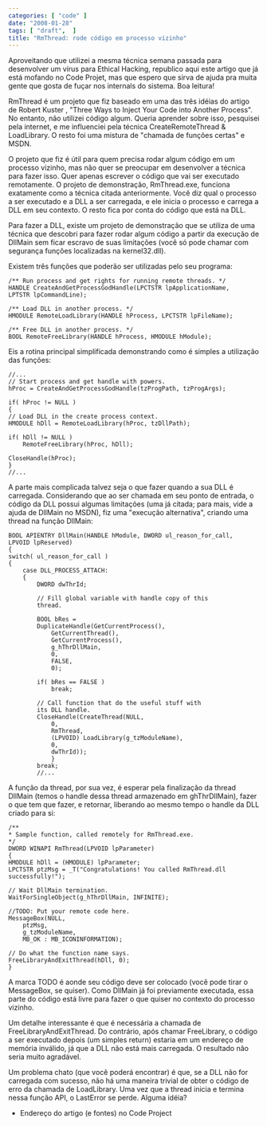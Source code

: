 ```yaml
---
categories: [ "code" ]
date: "2008-01-28"
tags: [ "draft",  ]
title: "RmThread: rode código em processo vizinho"
---
```

Aproveitando que utilizei a mesma técnica semana passada para desenvolver
um vírus para Ethical Hacking, republico aqui este artigo que já
está mofando no Code Projet, mas que espero que sirva de ajuda pra
muita gente que gosta de fuçar nos internals do sistema. Boa leitura!

RmThread é um projeto que fiz baseado em uma das três idéias do
artigo de Robert Kuster , "Three Ways to Inject Your Code into Another
Process". No entanto, não utilizei código algum. Queria aprender
sobre isso, pesquisei pela internet, e me influenciei pela técnica
CreateRemoteThread & LoadLibrary. O resto foi uma mistura de "chamada
de funções certas" e MSDN.

O projeto que fiz é útil para quem precisa rodar algum código
em um processo vizinho, mas não quer se preocupar em desenvolver a
técnica para fazer isso. Quer apenas escrever o código que vai ser
executado remotamente. O projeto de demonstração, RmThread.exe,
funciona exatamente como a técnica citada anteriormente. Você diz
qual o processo a ser executado e a DLL a ser carregada, e ele inicia
o processo e carrega a DLL em seu contexto. O resto fica por conta do
código que está na DLL.

Para fazer a DLL, existe um projeto de demonstração que se utiliza
de uma técnica que descobri para fazer rodar algum código a partir da
execução de DllMain sem ficar escravo de suas limitações (você só
pode chamar com segurança funções localizadas na kernel32.dll).

Existem três funções que poderão ser utilizadas pelo seu programa:

    /** Run process and get rights for running remote threads. */
    HANDLE CreateAndGetProcessGodHandle(LPCTSTR lpApplicationName,
    LPTSTR lpCommandLine);
    
    /** Load DLL in another process. */
    HMODULE RemoteLoadLibrary(HANDLE hProcess, LPCTSTR lpFileName);
    
    /** Free DLL in another process. */
    BOOL RemoteFreeLibrary(HANDLE hProcess, HMODULE hModule); 
    

Eis a rotina principal simplificada demonstrando como é simples a
utilização das funções:

    //...
    // Start process and get handle with powers.
    hProc = CreateAndGetProcessGodHandle(tzProgPath, tzProgArgs);
    
    if( hProc != NULL )
    {
	// Load DLL in the create process context.
	HMODULE hDll = RemoteLoadLibrary(hProc, tzDllPath);
    
	if( hDll != NULL )
		RemoteFreeLibrary(hProc, hDll);
    
	CloseHandle(hProc);
    }
    //... 
    

A parte mais complicada talvez seja o que fazer quando a sua DLL é
carregada. Considerando que ao ser chamada em seu ponto de entrada, o
código da DLL possui algumas limitações (uma já citada; para mais,
vide a ajuda de DllMain no MSDN), fiz uma "execução alternativa",
criando uma thread na função DllMain:

    BOOL APIENTRY DllMain(HANDLE hModule, DWORD ul_reason_for_call,
    LPVOID lpReserved)
    {
	switch( ul_reason_for_call )
	{
		case DLL_PROCESS_ATTACH:
		{
			DWORD dwThrId;
    
			// Fill global variable with handle copy of this
			thread.
    
			BOOL bRes =
			DuplicateHandle(GetCurrentProcess(),
				GetCurrentThread(),
				GetCurrentProcess(),
				g_hThrDllMain,
				0,
				FALSE,
				0);
    
			if( bRes == FALSE )
				break;
    
			// Call function that do the useful stuff with
			its DLL handle.
			CloseHandle(CreateThread(NULL,
				0,
				RmThread,
				(LPVOID) LoadLibrary(g_tzModuleName),
				0,
				dwThrId));
				}
			break;
			//... 
    

A função da thread, por sua vez, é esperar pela finalização da
thread DllMain (temos o handle dessa thread armazenado em ghThrDllMain),
fazer o que tem que fazer, e retornar, liberando ao mesmo tempo o handle
da DLL criado para si:

    /**
    * Sample function, called remotely for RmThread.exe.
    */
    DWORD WINAPI RmThread(LPVOID lpParameter)
    {
	HMODULE hDll = (HMODULE) lpParameter;
	LPCTSTR ptzMsg = _T("Congratulations! You called RmThread.dll
	successfully!");
    
	// Wait DllMain termination.
	WaitForSingleObject(g_hThrDllMain, INFINITE);
    
	//TODO: Put your remote code here.
	MessageBox(NULL,
		ptzMsg,
		g_tzModuleName,
		MB_OK : MB_ICONINFORMATION);
    
	// Do what the function name says.
	FreeLibraryAndExitThread(hDll, 0);
    } 
    

A marca TODO é aonde seu código deve ser colocado (você pode tirar
o MessageBox, se quiser). Como DllMain já foi previamente executada,
essa parte do código está livre para fazer o que quiser no contexto
do processo vizinho.

Um detalhe interessante é que é necessária a chamada de
FreeLibraryAndExitThread. Do contrário, após chamar FreeLibrary,
o código a ser executado depois (um simples return) estaria em
um endereço de memória inválido, já que a DLL não está mais
carregada. O resultado não seria muito agradável.

Um problema chato (que você poderá encontrar) é que, se a DLL não for
carregada com sucesso, não há uma maneira trivial de obter o código
de erro da chamada de LoadLibrary. Uma vez que a thread inicia e termina
nessa função API, o LastError se perde. Alguma idéia?

    
  * Endereço do artigo (e fontes) no Code Project

